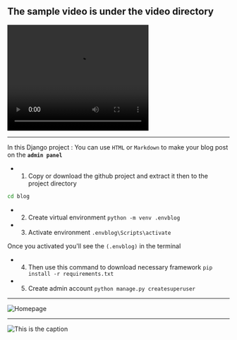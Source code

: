 ## The sample video is under the video directory

<video src="video/video.mp4" width="320" height="240" controls title="Title"></video>
***

In this Django project
    : You can use `HTML` or `Markdown` to make your blog post on the **`admin panel`**

- 1. Copy or download the github project and extract it then to the project directory
```sh
cd blog
```
- 2. Create virtual environment
```python -m venv .envblog```

- 3. Activate environment
```.envblog\Scripts\activate```

Once you activated you'll see the `(.envblog)` in the terminal

- 4. Then use this command to download necessary framework
```pip install -r requirements.txt```

- 5. Create admin account
```python manage.py createsuperuser```

---

![Homepage](video/homepage.PNG)

---

![This is the caption](video/admin.PNG)
